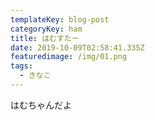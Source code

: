 ```yaml
---
templateKey: blog-post
categoryKey: ham
title: はむすたー
date: 2019-10-09T02:58:41.335Z
featuredimage: /img/01.png
tags:
  - きなこ
---
```

はむちゃんだよ
